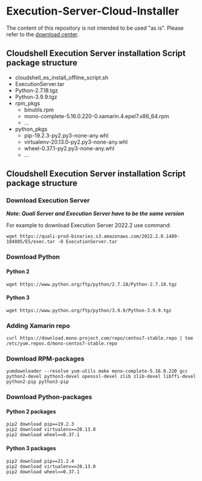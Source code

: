 # Execution-Server-Cloud-Installer

The content of this repository is not intended to be used "as is". Please refer to the [download center](https://support.quali.com/hc/en-us/articles/231613247).

## Cloudshell Execution Server installation Script package structure

- cloudshell_es_install_offline_script.sh
- ExecutionServer.tar
- Python-2.7.18.tgz
- Python-3.9.9.tgz
- rpm_pkgs
    - binutils.rpm
    - mono-complete-5.16.0.220-0.xamarin.4.epel7.x86_64.rpm
    - ...
- python_pkgs
    - pip-19.2.3-py2.py3-none-any.whl
    - virtualenv-20.13.0-py2.py3-none-any.whl
    - wheel-0.37.1-py2.py3-none-any.whl
    - ...
    
## Cloudshell Execution Server installation Script package structure
### Download Execution Server
**_Note: Quali Server and Execution Server have to be the same version_**

For example to download Execution Server 2022.2 use command:

`wget https://quali-prod-binaries.s3.amazonaws.com/2022.2.0.1489-184885/ES/exec.tar -O ExecutionServer.tar`

### Download Python
#### Python 2
`wget https://www.python.org/ftp/python/2.7.18/Python-2.7.18.tgz`

#### Python 3
`wget https://www.python.org/ftp/python/3.9.9/Python-3.9.9.tgz`


### Adding Xamarin repo
`curl https://download.mono-project.com/repo/centos7-stable.repo | tee /etc/yum.repos.d/mono-centos7-stable.repo`
### Download RPM-packages
`yumdownloader --resolve yum-utils make mono-complete-5.16.0.220 gcc python2-devel python3-devel openssl-devel zlib zlib-devel libffi-devel python2-pip python3-pip`
### Download Python-packages
#### Python 2 packages
```
pip2 download pip==19.2.3
pip2 download virtualenv==20.13.0
pip2 download wheel==0.37.1
```
#### Python 3 packages
```
pip2 download pip==21.2.4
pip2 download virtualenv==20.13.0
pip2 download wheel==0.37.1
```